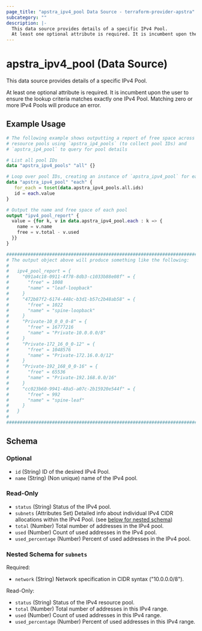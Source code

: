 ```yaml
---
page_title: "apstra_ipv4_pool Data Source - terraform-provider-apstra"
subcategory: ""
description: |-
  This data source provides details of a specific IPv4 Pool.
  At least one optional attribute is required. It is incumbent upon the user to ensure the lookup criteria matches exactly one IPv4 Pool. Matching zero or more IPv4 Pools will produce an error.
---
```


# apstra_ipv4_pool (Data Source)

This data source provides details of a specific IPv4 Pool.

At least one optional attribute is required. It is incumbent upon the user to ensure the lookup criteria matches exactly one IPv4 Pool. Matching zero or more IPv4 Pools will produce an error.

## Example Usage

```terraform
# The following example shows outputting a report of free space across all IPv4
# resource pools using `apstra_ip4_pools` (to collect pool IDs) and
# `apstra_ip4_pool` to query for pool details

# List all pool IDs
data "apstra_ipv4_pools" "all" {}

# Loop over pool IDs, creating an instance of `apstra_ipv4_pool` for each.
data "apstra_ipv4_pool" "each" {
   for_each = toset(data.apstra_ipv4_pools.all.ids)
   id = each.value
}

# Output the name and free space of each pool
output "ipv4_pool_report" {
  value = {for k, v in data.apstra_ipv4_pool.each : k => {
    name = v.name
    free = v.total - v.used
  }}
}

################################################################################
# The output object above will produce something like the following:
#
#   ipv4_pool_report = {
#     "091a4c18-0911-4f78-8db3-c1033b88e08f" = {
#       "free" = 1008
#       "name" = "leaf-loopback"
#     }
#     "472b87f2-6174-448c-b3d1-b57c2b48ab58" = {
#       "free" = 1022
#       "name" = "spine-loopback"
#     }
#     "Private-10_0_0_0-8" = {
#       "free" = 16777216
#       "name" = "Private-10.0.0.0/8"
#     }
#     "Private-172_16_0_0-12" = {
#       "free" = 1048576
#       "name" = "Private-172.16.0.0/12"
#     }
#     "Private-192_168_0_0-16" = {
#       "free" = 65536
#       "name" = "Private-192.168.0.0/16"
#     }
#     "cc023b60-9941-40a5-a07c-2b15920e544f" = {
#       "free" = 992
#       "name" = "spine-leaf"
#     }
#   }
#
################################################################################
```

<!-- schema generated by tfplugindocs -->
## Schema

### Optional

- `id` (String) ID of the desired IPv4 Pool.
- `name` (String) (Non unique) name of the IPv4 pool.

### Read-Only

- `status` (String) Status of the IPv4 pool.
- `subnets` (Attributes Set) Detailed info about individual IPv4 CIDR allocations within the IPv4 Pool. (see [below for nested schema](#nestedatt--subnets))
- `total` (Number) Total number of addresses in the IPv4 pool.
- `used` (Number) Count of used addresses in the IPv4 pool.
- `used_percentage` (Number) Percent of used addresses in the IPv4 pool.

<a id="nestedatt--subnets"></a>
### Nested Schema for `subnets`

Required:

- `network` (String) Network specification in CIDR syntax ("10.0.0.0/8").

Read-Only:

- `status` (String) Status of the IPv4 resource pool.
- `total` (Number) Total number of addresses in this IPv4 range.
- `used` (Number) Count of used addresses in this IPv4 range.
- `used_percentage` (Number) Percent of used addresses in this IPv4 range.
